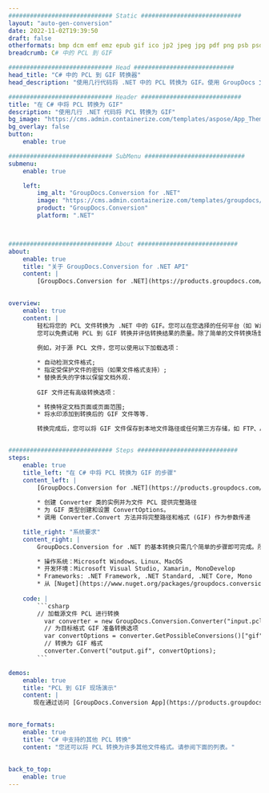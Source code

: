 ```yaml
---
############################# Static ############################
layout: "auto-gen-conversion"
date: 2022-11-02T19:39:50
draft: false
otherformats: bmp dcm emf emz epub gif ico jp2 jpeg jpg pdf png psb psd svg svgz tex tga tif tiff webp wmf wmz xps
breadcrumb: C# 中的 PCL 到 GIF

############################# Head ############################
head_title: "C# 中的 PCL 到 GIF 转换器"
head_description: "使用几行代码将 .NET 中的 PCL 转换为 GIF。使用 GroupDocs 文档转换 API 转换 160 多种文件格式。"

############################# Header ############################
title: "在 C# 中将 PCL 转换为 GIF"
description: "使用几行 .NET 代码将 PCL 转换为 GIF"
bg_image: "https://cms.admin.containerize.com/templates/aspose/App_Themes/V3/images/bg/header1.png"
bg_overlay: false
button:
    enable: true

############################# SubMenu ############################
submenu:
    enable: true

    left:
        img_alt: "GroupDocs.Conversion for .NET"
        image: "https://cms.admin.containerize.com/templates/groupdocs/images/product-logos/90x90-noborder/groupdocs-conversion-net.png"
        product: "GroupDocs.Conversion"
        platform: ".NET"



############################# About ############################
about:
    enable: true
    title: "关于 GroupDocs.Conversion for .NET API"
    content: |
        [GroupDocs.Conversion for .NET](https://products.groupdocs.com/conversion/net/)可用于转换Microsoft Word、Excel、PowerPoint、PDF、Visio等格式。 GroupDocs.Conversion 是一个独立的 API，适用于需要高性能的后端和内部系统。它不依赖于任何软件，例如 Microsoft 或 Open Office。
    

overview:
    enable: true
    content: |
        轻松将您的 PCL 文件转换为 .NET 中的 GIF。您可以在您选择的任何平台（如 Windows、Linux、macOS）中仅使用几行 C# 代码行。
        您可以免费试用 PCL 到 GIF 转换并评估转换结果的质量。除了简单的文件转换场景，您还可以尝试更高级的选项来加载源 PCL 文件和保存输出 GIF 结果。 
        
        例如，对于源 PCL 文件，您可以使用以下加载选项：

        * 自动检测文件格式;
        * 指定受保护文件的密码（如果文件格式支持）;
        * 替换丢失的字体以保留文档外观.
        
        GIF 文件还有高级转换选项：

        * 转换特定文档页面或页面范围;
        * 将水印添加到转换后的 GIF 文件等等.

        转换完成后，您可以将 GIF 文件保存到本地文件路径或任何第三方存储，如 FTP、Amazon S3、Google Drive、Dropbox 等。请注意 - 将 PCL 转换为 GIF 无需安装任何额外的软件 - 如 MS Office、Open Office、Adobe Acrobat Reader 等。


############################# Steps ############################
steps:
    enable: true
    title_left: "在 C# 中将 PCL 转换为 GIF 的步骤"
    content_left: |
        [GroupDocs.Conversion for .NET](https://products.groupdocs.com/conversion/net/) 使开发人员只需几行代码即可轻松地将 PCL 文件转换为 GIF。
        
        * 创建 Converter 类的实例并为文件 PCL 提供完整路径
        * 为 GIF 类型创建和设置 ConvertOptions。
        * 调用 Converter.Convert 方法并将完整路径和格式 (GIF) 作为参数传递

    title_right: "系统要求"
    content_right: |
        GroupDocs.Conversion for .NET 的基本转换只需几个简单的步骤即可完成。所有主要平台和操作系统都支持我们的 API。在执行以下代码之前，请确保您的系统上安装了以下先决条件。

        * 操作系统：Microsoft Windows、Linux、MacOS
        * 开发环境：Microsoft Visual Studio, Xamarin, MonoDevelop
        * Frameworks: .NET Framework, .NET Standard, .NET Core, Mono
        * 从 [Nuget](https://www.nuget.org/packages/groupdocs.conversion) 获取最新的 GroupDocs.Conversion for .NET
         
    code: |
        ```csharp    
        // 加载源文件 PCL 进行转换
          var converter = new GroupDocs.Conversion.Converter("input.pcl");
          // 为目标格式 GIF 准备转换选项
          var convertOptions = converter.GetPossibleConversions()["gif"].ConvertOptions;
          // 转换为 GIF 格式
          converter.Convert("output.gif", convertOptions);
        ```

demos:
    enable: true
    title: "PCL 到 GIF 现场演示"
    content: |
       现在通过访问 [GroupDocs.Conversion App](https://products.groupdocs.app/conversion/family) 网站将 PCL 转换为 GIF。在线演示具有以下优点
          

more_formats:
    enable: true
    title: "C# 中支持的其他 PCL 转换"
    content: "您还可以将 PCL 转换为许多其他文件格式。请参阅下面的列表。"
       
       
back_to_top:
    enable: true
---
```

